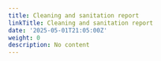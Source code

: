 ```yaml
---
title: Cleaning and sanitation report
linkTitle: Cleaning and sanitation report
date: '2025-05-01T21:05:00Z'
weight: 0
description: No content
---
```



